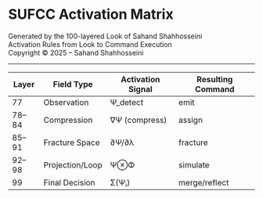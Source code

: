 # SUFCC Activation Matrix

Generated by the 100-layered Look of Sahand Shahhosseini  
Activation Rules from Look to Command Execution  
Copyright © 2025 – Sahand Shahhosseini

---

| Layer | Field Type      | Activation Signal | Resulting Command |
|-------|-----------------|-------------------|-------------------|
| 77    | Observation     | Ψ_detect          | emit              |
| 78–84 | Compression     | ∇Ψ (compress)     | assign            |
| 85–91 | Fracture Space  | ∂Ψ/∂λ             | fracture          |
| 92–98 | Projection/Loop | Ψ⊗Φ               | simulate          |
| 99    | Final Decision  | Σ(Ψᵢ)             | merge/reflect     |
